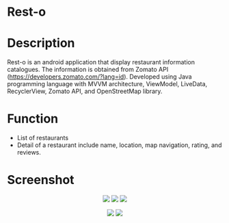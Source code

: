 # Rest-o
# Description
Rest-o is an android application that display restaurant information catalogues. The information is obtained from Zomato API (https://developers.zomato.com/?lang=id). Developed using Java programming language with MVVM architecture, ViewModel, LiveData, RecyclerView,  Zomato API, and OpenStreetMap library.

# Function
- List of restaurants
- Detail of a restaurant include name, location, map navigation, rating, and reviews.

# Screenshot
<p align="center">
   <img src="https://user-images.githubusercontent.com/90978711/135740373-e729d6d8-7e9c-4835-b215-8a1e03e14a40.png"/>
   <img src="https://user-images.githubusercontent.com/90978711/135740385-0170f983-1738-4706-9831-a66f0c08d05f.png"/>
   <img src="https://user-images.githubusercontent.com/90978711/135740381-70a16d1b-5cc3-4536-834e-867cabf7e819.png"/>
</p>

<p align="center">
   <img src="https://user-images.githubusercontent.com/90978711/135740387-30fc1905-5e50-4009-9d28-e64c37b9d08c.png"/>
   <img src="https://user-images.githubusercontent.com/90978711/135740389-639b5fda-da71-44da-934b-0d785170f8cc.png"/>
</p>
